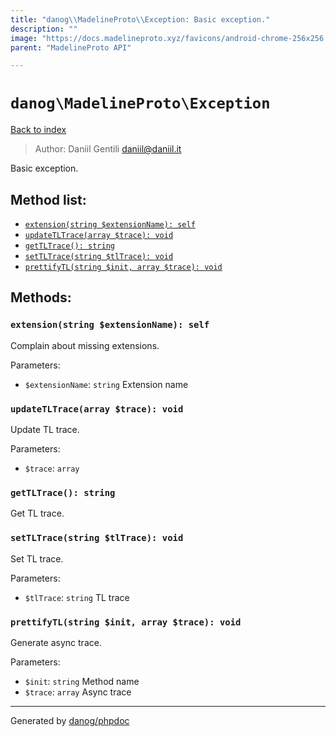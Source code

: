 ```yaml
---
title: "danog\\MadelineProto\\Exception: Basic exception."
description: ""
image: "https://docs.madelineproto.xyz/favicons/android-chrome-256x256.png"
parent: "MadelineProto API"

---
```

# `danog\MadelineProto\Exception`
[Back to index](../../index.html)

> Author: Daniil Gentili <daniil@daniil.it>  
  

Basic exception.  




## Method list:
* [`extension(string $extensionName): self`](#extensionstring-extensionname-self)
* [`updateTLTrace(array $trace): void`](#updatetltracearray-trace-void)
* [`getTLTrace(): string`](#gettltrace-string)
* [`setTLTrace(string $tlTrace): void`](#settltracestring-tltrace-void)
* [`prettifyTL(string $init, array $trace): void`](#prettifytlstring-init-array-trace-void)

## Methods:
### `extension(string $extensionName): self`

Complain about missing extensions.


Parameters:

* `$extensionName`: `string` Extension name  



### `updateTLTrace(array $trace): void`

Update TL trace.


Parameters:

* `$trace`: `array`   



### `getTLTrace(): string`

Get TL trace.



### `setTLTrace(string $tlTrace): void`

Set TL trace.


Parameters:

* `$tlTrace`: `string` TL trace  



### `prettifyTL(string $init, array $trace): void`

Generate async trace.


Parameters:

* `$init`: `string` Method name  
* `$trace`: `array` Async trace  



---
Generated by [danog/phpdoc](https://phpdoc.daniil.it)
